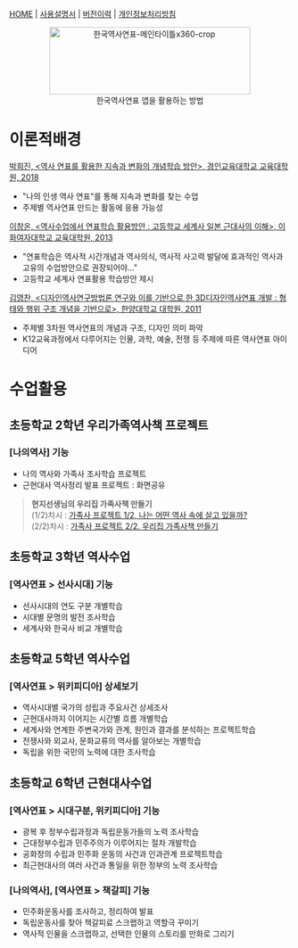 [HOME](https://mcnorton.github.io/korea_history) | 
[사용설명서](https://mcnorton.github.io/korea_history/wiki) | 
[버전이력](https://mcnorton.github.io/korea_history/history) |
[개인정보처리방침](https://mcnorton.github.io/korea_history/privacy)
  
<p align="center">
  <img width="360" height="121" alt="한국역사연표-메인타이틀x360-crop" src="https://github.com/user-attachments/assets/8358437a-1518-43b7-b148-2effc81265aa" /><br />
  한국역사연표 앱을 활용하는 방법
</p>

# 이론적배경

[박희진, <역사 연표를 활용한 지속과 변화의 개념학습 방안>, 경인교육대학교 교육대학원, 2018](https://www.riss.kr/link?id=T14703849)
- "나의 인생 역사 연표"를 통해 지속과 변화를 찾는 수업
- 주제별 역사연표 만드는 활동에 응용 가능성

[이창온, <역사수업에서 연표학습 활용방안 : 고등학교 세계사 일본 근대사의 이해>, 이화여자대학교 교육대학원, 2013](https://dspace.ewha.ac.kr/handle/2015.oak/204649)
- "연표학습은 역사적 시간개념과 역사의식, 역사적 사고력 발달에 효과적인 역사과 고유의 수업방안으로 권장되어야..."
- 고등학교 세계사 연표활용 학습방안 제시

[김영찬, <디자인역사연구방법론 연구와 이를 기반으로 한 3D디자인역사연표 개발 : 형태와 행위 구조 개념을 기반으로>, 한양대학교 대학원, 2011](https://www.riss.kr/link?id=T12335010)
- 주제별 3차원 역사연표의 개념과 구조, 디자인 의미 파악
- K12교육과정에서 다루어지는 인물, 과학, 예술, 전쟁 등 주제에 따른 역사연표 아이디어

  
# 수업활용

## 초등학교 2학년 우리가족역사책 프로젝트

### [나의역사] 기능
- 나의 역사와 가족사 조사학습 프로젝트
- 근현대사 역사정리 발표 프로젝트 : 화면공유

> **현지선생님의 우리집 가족사책 만들기**  
> (1/2)차시 : [가족사 프로젝트 1/2, 나는 어떤 역사 속에 살고 있을까?](https://blog.naver.com/vpdgk123/223602229799)  
> (2/2)차시 : [가족사 프로젝트 2/2. 우리집 가족사책 만들기](https://blog.naver.com/vpdgk123/223602263831)

## 초등학교 3학년 역사수업

### [역사연표 > 선사시대] 기능
- 선사시대의 연도 구분 개별학습
- 시대별 문명의 발전 조사학습
- 세계사와 한국사 비교 개별학습

## 초등학교 5학년 역사수업

### [역사연표 > 위키피디아] 상세보기
- 역사시대별 국가의 성립과 주요사건 상세조사
- 근현대사까지 이어지는 시간별 흐름 개별학습
- 세계사와 연계한 주변국가와 관계, 원인과 결과를 분석하는 프로젝트학습
- 전쟁사와 외교사, 문화교류의 역사를 알아보는 개별학습
- 독립을 위한 국민의 노력에 대한 조사학습

## 초등학교 6학년 근현대사수업

### [역사연표 > 시대구분, 위키피디아] 기능
- 광복 후 정부수립과정과 독립운동가들의 노력 조사학습
- 근대정부수립과 민주주의가 이루어지는 절차 개발학습 
- 공화정의 수립과 민주화 운동의 사건과 인과관계 프로젝트학습 
- 최근현대사의 여러 사건과 통일을 위한 정부의 노력 조사학습

### [나의역사], [역사연표 > 책갈피] 기능
- 민주화운동사를 조사하고, 정리하여 발표
- 독립운동사를 찾아 책갈피료 스크랩하고 역할극 꾸미기
- 역사적 인물을 스크랩하고, 선택한 인물의 스토리를 만화로 그리기

